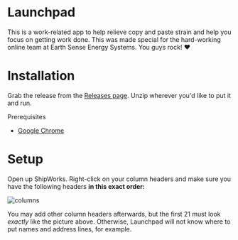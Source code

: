 # Launchpad
This is a work-related app to help relieve copy and paste strain and help you focus on getting work done.
This was made special for the hard-working online team at Earth Sense Energy Systems. You guys rock! ♥️

# Installation
Grab the release from the [Releases page](). Unzip wherever you'd like to put it and run.

Prerequisites
- [Google Chrome](https://www.google.com/chrome/)

# Setup
Open up ShipWorks. Right-click on your column headers and make sure you have the following headers **in this exact order:**

![columns](https://user-images.githubusercontent.com/19655298/153036256-bff0f04d-9cbc-4f33-b77b-1c01981e98d5.PNG)

You may add other column headers afterwards, but the first 21 must look _exactly_ like the picture above. Otherwise, Launchpad will not know where to put names and address lines, for example.
